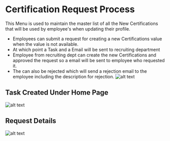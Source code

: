 Certification Request Process
===========
This Menu is used to maintain the master list of all the New Certifications that will be used by employee's when updating their profile.
  -  Employees can submit a request for creating a new Certifications value when the value is not available.
  -  At which point a Task and a Email will be sent to recruiting department
  -  Employee from recruiting dept can create the new Certifications and approved the request so a email will be sent to employee who requested it.
  -  The can also be rejected which will send a rejection email to the employee including the description for rejection.
![alt text](../../images/recruiting/certification-request-profile.png "Certification Request")

Task Created Under Home Page
----
![alt text](../../images/recruiting/certification-task-profile.png "Certification Request")

Request Details
----
![alt text](../../images/recruiting/certification-request-details.png "Certification Request")